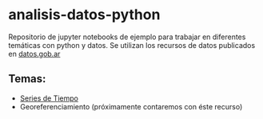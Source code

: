 # analisis-datos-python
Repositorio de jupyter notebooks de ejemplo para trabajar en diferentes temáticas con python y datos. Se utilizan los recursos de datos publicados en [datos.gob.ar](https://datos.gob.ar)

## Temas:

* [Series de Tiempo](https://github.com/datosgobar/analisis-datos-python/tree/master/Series-de-Tiempo)
* Georeferenciamiento (próximamente contaremos con éste recurso)